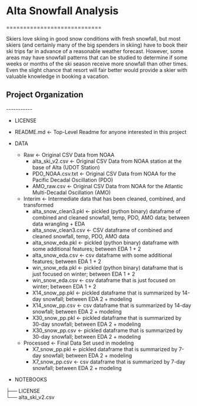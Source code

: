 # Alta Snowfall Analysis

============================

Skiers love skiing in good snow conditions with fresh snowfall, but most skiers (and certainly many of the big spenders in skiing) have to book their ski trips far in advance of a reasonable weather forecast. However, some areas may have snowfall patterns that can be studied to determine if some weeks or months of the ski season receive more snowfall than other times. Even the slight chance that resort will fair better would provide a skier with valuable knowledge in booking a vacation. 

## Project Organization

----------- <br>
- LICENSE <br>
- README.md     <- Top-Level Readme for anyone interested in this project <br>
- DATA <br>
  - Raw       <- Original CSV Data from NOAA <br>
    - alta_ski_v2.csv   <- Original CSV Data from NOAA station at the base of Alta (UDOT Station) <br>
    - PDO_NOAA.csv.txt  <- Original CSV Data from NOAA for the Pacific Decadal Oscillation (PDO) <br>
    - AMO_raw.csv       <- Original CSV Data from NOAA for the Atlantic Multi-Decadal Oscillation (AMO) <br>
  - Interim       <- Intermediate data that has been cleaned, combined, and transformed <br>
    - alta_snow_clean3.pkl   <- pickled (python binary) dataframe of combined and cleaned snowfall, temp, PDO, AMO data; between data wrangling + EDA <br>
    - alta_snow_clean3.csv   <- CSV dataframe of combined and cleaned snowfall, temp, PDO, AMO data <br>
    - alta_snow_eda.pkl      <- pickled (python binary) dataframe with some additional features; between EDA 1 + 2 <br>
    - alta_snow_eda.csv      <- csv dataframe with some additional features; between EDA 1 + 2 <br>
    - win_snow_eda.pkl       <- pickled (python binary) dataframe that is just focused on winter; between EDA 1 + 2 <br>
    - win_snow_eda.csv       <- csv dataframe that is just focused on winter; between EDA 1 + 2 <br>
    - X14_snow_pp.pkl        <- pickled dataframe that is summarized by 14-day snowfall; between EDA 2 + modeling <br>
    - X14_snow_pp.csv        <- csv dataframe that is summarized by 14-day snowfall; between EDA 2 + modeling <br>
    - X30_snow_pp.pkl        <- pickled dataframe that is summarized by 30-day snowfall; between EDA 2 + modeling <br>
    - X30_snow_pp.csv        <- pickled dataframe that is summarized by 30-day snowfall; between EDA 2 + modeling <br>
  - Processed    <- Final Data Set used in modeling <br>
    - X7_snow_pp.pkl         <- pickled dataframe that is summarized by 7-day snowfall; between EDA 2 + modeling <br>
    - X7_snow_pp.csv         <- csv dataframe that is summarized by 7-day snowfall; between EDA 2 + modeling <br>

- NOTEBOOKS <br>


├── LICENSE <br>
        └── alta_ski_v2.csv   
